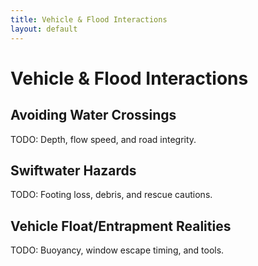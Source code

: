 ```yaml
---
title: Vehicle & Flood Interactions
layout: default
---
```


# Vehicle & Flood Interactions

## Avoiding Water Crossings
TODO: Depth, flow speed, and road integrity.

## Swiftwater Hazards
TODO: Footing loss, debris, and rescue cautions.

## Vehicle Float/Entrapment Realities
TODO: Buoyancy, window escape timing, and tools.
